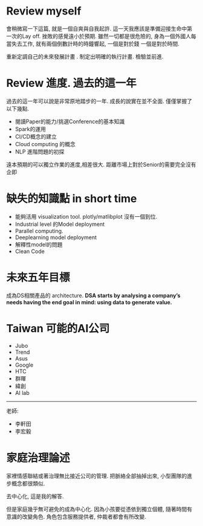 # Review myself
會稍微寫一下這篇, 就是一個自爽與自我起許. 這一天我應該是準備迎接生命中第一次的Lay off. 挫敗的感覺遠小於預期. 雖然一切都是很危險的,  身為一個外國人每當失去工作,  就有兩個倒數計時的時鐘響起, 一個是對於錢 一個是對於時間. 

重新定調自己的未來發展計畫 . 制定出明確的執行計畫. 檢驗並前進.

# Review 進度. 過去的這一年

過去的這一年可以說是非常原地踏步的一年.  成長的說實在並不全面. 僅僅掌握了以下幾點.

- 閱讀Paper的能力/挑選Conference的基本知識
- Spark的運用
- CI/CD概念的建立
- Cloud computing 的概念
- NLP 進階問題的初探

遠本預期的可以獨立作業的進度,相差很大. 距離市場上對於Senior的需要完全沒有企即

# 缺失的知識點 in short time

- 能夠活用 visualization tool. plotly/matlibplot 沒有一個到位.
- Industrial level 的Model deployment
- Parallel computing.
- Deeplearning model deployment
- 解釋性model的問題
- Clean Code

# 未來五年目標
成為DS相關產品的 architecture. 
**DSA starts by analysing a company’s needs having the end goal in mind: using data to generate value.**


# Taiwan 可能的AI公司
- Jubo
- Trend
- Asus
- Google
- HTC
- 群暉
- 緯創
- AI lab
----
老師:
- 李軒田
- 李宏毅

# 家庭治理論述

 家裡情感聯結或著治理無比接近公司的管理.
把脈絡全部抽掉出來, 小型團隊的進步概念都很類似. 

去中心化, 這是我的解答.

但是家庭幾乎無可避免的成為中心化.
因為小孩要從憑依到獨立個體, 隨著時間有意識的改變角色.
角色包含服務提供者, 仲裁者都會有所改變.







<!--stackedit_data:
eyJoaXN0b3J5IjpbLTE1OTkzNzUwMDIsNTUwODk2MDM4LDU1MT
IyOTgzNiwtNjQ2Nzc2ODIsNzg3NTQ1MiwtMTk4MTQ5MjY0MCw3
ODU3MzQzMjYsLTE1NzY0NDg1MTksLTc4ODkyMDQzOF19
-->